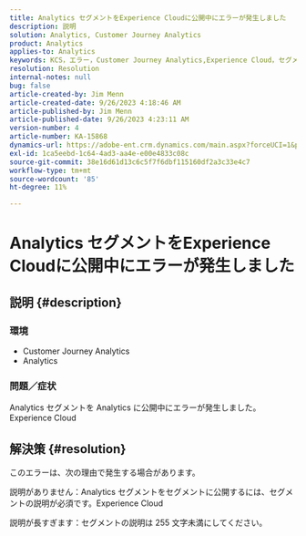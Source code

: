 ```yaml
---
title: Analytics セグメントをExperience Cloudに公開中にエラーが発生しました
description: 説明
solution: Analytics, Customer Journey Analytics
product: Analytics
applies-to: Analytics
keywords: KCS，エラー，Customer Journey Analytics,Experience Cloud，セグメント，公開
resolution: Resolution
internal-notes: null
bug: false
article-created-by: Jim Menn
article-created-date: 9/26/2023 4:18:46 AM
article-published-by: Jim Menn
article-published-date: 9/26/2023 4:23:11 AM
version-number: 4
article-number: KA-15868
dynamics-url: https://adobe-ent.crm.dynamics.com/main.aspx?forceUCI=1&pagetype=entityrecord&etn=knowledgearticle&id=0cb090c6-235c-ee11-be6f-6045bd006268
exl-id: 1ca5eebd-1c64-4ad3-aa4e-e00e4833c08c
source-git-commit: 38e16d61d13c6c5f7f6dbf115160df2a3c33e4c7
workflow-type: tm+mt
source-wordcount: '85'
ht-degree: 11%

---
```


# Analytics セグメントをExperience Cloudに公開中にエラーが発生しました

## 説明 {#description}


### <b>環境</b>

- Customer Journey Analytics
- Analytics




### <b>問題／症状</b>

Analytics セグメントを Analytics に公開中にエラーが発生しました。Experience Cloud


## 解決策 {#resolution}


このエラーは、次の理由で発生する場合があります。

説明がありません：Analytics セグメントをセグメントに公開するには、セグメントの説明が必須です。Experience Cloud

説明が長すぎます：セグメントの説明は 255 文字未満にしてください。
